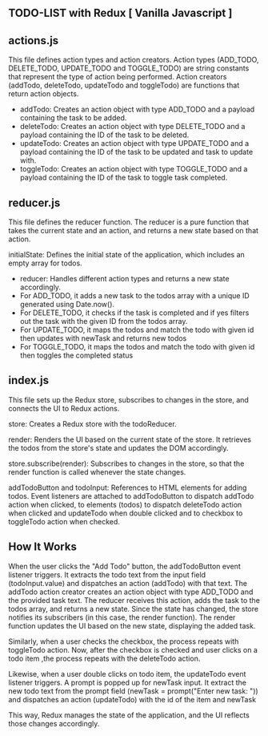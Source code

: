 ## TODO-LIST with Redux [ Vanilla Javascript ]

## actions.js

This file defines action types and action creators. Action types (ADD_TODO, DELETE_TODO, UPDATE_TODO and TOGGLE_TODO) are string constants that represent the type of action being performed. Action creators (addTodo, deleteTodo, updateTodo and toggleTodo) are functions that return action objects.

- addTodo: Creates an action object with type ADD_TODO and a payload containing the task to be added.
- deleteTodo: Creates an action object with type DELETE_TODO and a payload containing the ID of the task to be deleted.
- updateTodo: Creates an action object with type UPDATE_TODO and a payload containing the ID of the task to be updated and task to update with.
- toggleTodo: Creates an action object with type TOGGLE_TODO and a payload containing the ID of the task to toggle task completed.

## reducer.js

This file defines the reducer function. The reducer is a pure function that takes the current state and an action, and returns a new state based on that action.

initialState: Defines the initial state of the application, which includes an empty array for todos.
- reducer: Handles different action types and returns a new state accordingly.
- For ADD_TODO, it adds a new task to the todos array with a unique ID generated using Date.now().
- For DELETE_TODO, it checks if the task is completed and if yes filters out the task with the given ID from the todos array.
- For UPDATE_TODO, it maps the todos and match the todo with given id then updates with newTask and returns new todos
- For TOGGLE_TODO, it maps the todos and match the todo with given id then toggles the completed status

## index.js

This file sets up the Redux store, subscribes to changes in the store, and connects the UI to Redux actions.

store: Creates a Redux store with the todoReducer.

render: Renders the UI based on the current state of the store. It retrieves the todos from the store's state and updates the DOM accordingly.

store.subscribe(render): Subscribes to changes in the store, so that the render function is called whenever the state changes.

addTodoButton and todoInput: References to HTML elements for adding todos.
Event listeners are attached to addTodoButton to dispatch addTodo action when clicked, to elements (todos) to dispatch deleteTodo action when clicked and updateTodo when double clicked and to checkbox to toggleTodo action when checked.

## How It Works

When the user clicks the "Add Todo" button, the addTodoButton event listener triggers.
It extracts the todo text from the input field (todoInput.value) and dispatches an action (addTodo) with that text.
The addTodo action creator creates an action object with type ADD_TODO and the provided task text.
The reducer receives this action, adds the task to the todos array, and returns a new state.
Since the state has changed, the store notifies its subscribers (in this case, the render function).
The render function updates the UI based on the new state, displaying the added task.

Similarly, when a user checks the checkbox, the process repeats with toggleTodo action.
Now, after the checkbox is checked and user clicks on a todo item ,the process repeats with the deleteTodo action.

Likewise, when a user double clicks on todo item, the updateTodo event listener triggers.
A prompt is popped up for newTask input. It extract the new todo text from the prompt field (newTask = prompt("Enter new task: "))
and dispatches an action (updateTodo) with the id of the item and newTask

This way, Redux manages the state of the application, and the UI reflects those changes accordingly.
